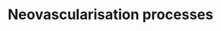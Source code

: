 ---
annotations:
- type: Pathway Ontology
  value: cardiovascular system homeostasis pathway
- type: Cell Type Ontology
  value: endothelial cell
authors:
- Carlosaxg
- Fehrhart
- DeSl
description: Neovascularisation (aka new vessel formation) is a crucial process related
  to wound healing. It supplies oxygen and nutrients to, and carries waste from, damaged
  tissue. Angiogenesis is a subpart of Neovascularisation, being a vital process in
  growth, development and wound healing.
last-edited: 2019-10-25
organisms:
- Homo sapiens
redirect_from:
- /index.php/Pathway:WP4331
- /instance/WP4331
schema-jsonld:
- '@context': https://schema.org/
  '@id': https://wikipathways.github.io/pathways/WP4331.html
  '@type': Dataset
  creator:
    '@type': Organization
    name: WikiPathways
  description: Neovascularisation (aka new vessel formation) is a crucial process
    related to wound healing. It supplies oxygen and nutrients to, and carries waste
    from, damaged tissue. Angiogenesis is a subpart of Neovascularisation, being a
    vital process in growth, development and wound healing.
  keywords:
  - ''
  - EPHB4
  - Smad8
  - Vasculogenesis
  - sKitL
  - cKit
  - EPHB2
  - collagen
  - JNK2
  - PI3K
  - SMAD1
  - REL
  - TGF-beta1
  - Vessel maturation
  - Ang-1
  - Akt
  - mKitL
  - Remodeling arteriogenesis
  - Proliferation
  - HIF-1alpha
  - Cell recruitment
  - ERK1
  - DLL2
  - NFKB1
  - Apoptosis
  - SMAD3
  - MMP9
  - Notch1
  - Arteriolar specification
  - 'Matrix and '
  - CXCR4
  - TGF-beta3
  - VEGFR2
  - ALK1
  - ERK2
  - SMAD5
  - NFKB2
  - VEGFR3
  - FAK
  - VEGFR
  - RELA
  - deposition
  - TGF-beta2
  - SDF-
  - De novo arteriogenesis
  - SDF-1
  - NOTCH3
  - Angiogenesis
  - VEGF
  - PDGF-beta
  - JNK1
  - SMAD2
  - Tube formation
  - 'NO'
  - DLL4
  - PDGF-BB
  - VEGF signalling
  - Notch signalling
  - Migration
  - Integrins
  - Sprouting angiogenesis
  - JAG1
  - Shear stress
  - TbetaR
  - ALK5
  - TGF-beta signalling
  - Cell differentiation
  - RELB
  - Notch4
  license: CC0
  name: Neovascularisation processes
seo: CreativeWork
title: Neovascularisation processes
wpid: WP4331
---